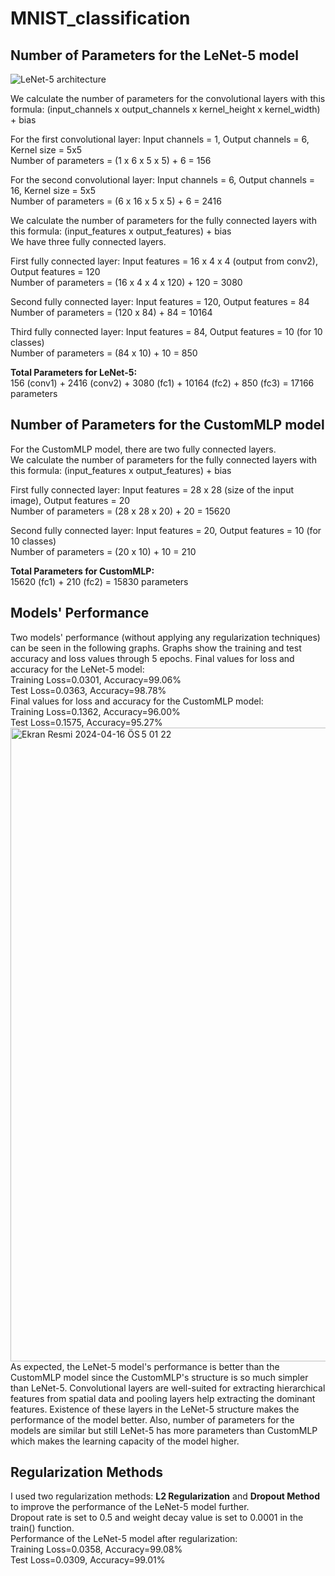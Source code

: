 # MNIST_classification

## Number of Parameters for the LeNet-5 model

![LeNet-5 architecture](https://github.com/beyzakebeli/MNIST_classification/assets/92715108/f107594b-a074-45a6-ae87-6eb9d01f5587)

We calculate the number of parameters for the convolutional layers with this formula: (input_channels x output_channels x kernel_height x kernel_width) + bias  

For the first convolutional layer: Input channels = 1, Output channels = 6, Kernel size = 5x5  
Number of parameters = (1 x 6 x 5 x 5) + 6 = 156  

For the second convolutional layer: Input channels = 6, Output channels = 16, Kernel size = 5x5  
Number of parameters = (6 x 16 x 5 x 5) + 6 = 2416  

We calculate the number of parameters for the fully connected layers with this formula: (input_features x output_features) + bias  
We have three fully connected layers.  

First fully connected layer: Input features = 16 x 4 x 4 (output from conv2), Output features = 120  
Number of parameters = (16 x 4 x 4 x 120) + 120 = 3080  

Second fully connected layer: Input features = 120, Output features = 84  
Number of parameters = (120 x 84) + 84 = 10164  

Third fully connected layer: Input features = 84, Output features = 10 (for 10 classes)  
Number of parameters = (84 x 10) + 10 = 850  

**Total Parameters for LeNet-5:**  
156 (conv1) + 2416 (conv2) + 3080 (fc1) + 10164 (fc2) + 850 (fc3) = 17166 parameters  

## Number of Parameters for the CustomMLP model
For the CustomMLP model, there are two fully connected layers.  
We calculate the number of parameters for the fully connected layers with this formula: (input_features x output_features) + bias  

First fully connected layer: Input features = 28 x 28 (size of the input image), Output features = 20  
Number of parameters = (28 x 28 x 20) + 20 = 15620    

Second fully connected layer: Input features = 20, Output features = 10 (for 10 classes)  
Number of parameters = (20 x 10) + 10 = 210    

**Total Parameters for CustomMLP:**  
15620 (fc1) + 210 (fc2) = 15830 parameters  

## Models' Performance
Two models' performance (without applying any regularization techniques) can be seen in the following graphs. Graphs show the training and test accuracy and loss values through 5 epochs.
Final values for loss and accuracy for the LeNet-5 model:  
Training Loss=0.0301, Accuracy=99.06%  
Test Loss=0.0363, Accuracy=98.78%  
Final values for loss and accuracy for the CustomMLP model:  
Training Loss=0.1362, Accuracy=96.00%  
Test Loss=0.1575, Accuracy=95.27%  
<img width="1014" alt="Ekran Resmi 2024-04-16 ÖS 5 01 22" src="https://github.com/beyzakebeli/MNIST_classification/assets/92715108/0f236728-7246-4ee1-b6b6-0a20e5439ffc">
As expected, the LeNet-5 model's performance is better than the CustomMLP model since the CustomMLP's structure is so much simpler than LeNet-5. Convolutional layers are well-suited for extracting hierarchical features from spatial data and pooling layers help extracting the dominant features. Existence of these layers in the LeNet-5 structure makes the performance of the model better. Also, number of parameters for the models are similar but still LeNet-5 has more parameters than CustomMLP which makes the learning capacity of the model higher.

## Regularization Methods
I used two regularization methods: **L2 Regularization** and **Dropout Method** to improve the performance of the LeNet-5 model further.  
Dropout rate is set to 0.5 and weight decay value is set to 0.0001 in the train() function.  
Performance of the LeNet-5 model after regularization:  
Training Loss=0.0358, Accuracy=99.08%  
Test Loss=0.0309, Accuracy=99.01%  

